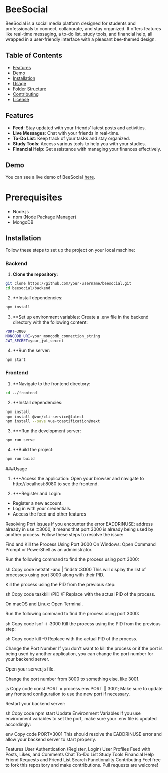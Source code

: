 # BeeSocial

BeeSocial is a social media platform designed for students and professionals to connect, collaborate, and stay organized. It offers features like real-time messaging, a to-do list, study tools, and financial help, all wrapped in a user-friendly interface with a pleasant bee-themed design.

## Table of Contents

- [Features](#features)
- [Demo](#demo)
- [Installation](#installation)
- [Usage](#usage)
- [Folder Structure](#folder-structure)
- [Contributing](#contributing)
- [License](#license)

## Features

- **Feed**: Stay updated with your friends' latest posts and activities.
- **Live Messages**: Chat with your friends in real-time.
- **To-Do List**: Keep track of your tasks and stay organized.
- **Study Tools**: Access various tools to help you with your studies.
- **Financial Help**: Get assistance with managing your finances effectively.

## Demo

You can see a live demo of BeeSocial [here](#).

# Prerequisites

- Node.js
- npm (Node Package Manager)
- MongoDB
  
## Installation

Follow these steps to set up the project on your local machine:

### Backend

1. **Clone the repository:**
```bash
git clone https://github.com/your-username/beesocial.git
cd beesocial/backend
```

2. **Install dependencies:
```bash
npm install
```
3. **Set up environment variables:
Create a .env file in the backend directory with the following content:
```bash
PORT=3000
MONGODB_URI=your_mongodb_connection_string
JWT_SECRET=your_jwt_secret
```

4. **Run the server:
```bash
npm start
```

### Frontend

1. **Navigate to the frontend directory:
```bash
cd ../frontend
```

2. **Install dependencies:
```bash
npm install
npm install @vue/cli-service@latest
npm install --save vue-toastification@next

```

3. ***Run the development server:
```bash
npm run serve
```

4. **Build the project:
```bash
npm run build
```


###Usage

1. ***Access the application:
Open your browser and navigate to http://localhost:8080 to see the frontend.

2. ***Register and Login:
  + Register a new account.
  + Log in with your credentials.
  + Access the feed and other features

Resolving Port Issues
If you encounter the error EADDRINUSE: address already in use :::3000, it means that port 3000 is already being used by another process. Follow these steps to resolve the issue:

Find and Kill the Process Using Port 3000
On Windows:
Open Command Prompt or PowerShell as an administrator.

Run the following command to find the process using port 3000:

sh
Copy code
netstat -ano | findstr :3000
This will display the list of processes using port 3000 along with their PID.

Kill the process using the PID from the previous step:

sh
Copy code
taskkill /PID <PID> /F
Replace <PID> with the actual PID of the process.

On macOS and Linux:
Open Terminal.

Run the following command to find the process using port 3000:

sh
Copy code
lsof -i :3000
Kill the process using the PID from the previous step:

sh
Copy code
kill -9 <PID>
Replace <PID> with the actual PID of the process.

Change the Port Number
If you don't want to kill the process or if the port is being used by another application, you can change the port number for your backend server.

Open your server.js file.

Change the port number from 3000 to something else, like 3001.

js
Copy code
const PORT = process.env.PORT || 3001;
Make sure to update any frontend configuration to use the new port if necessary.

Restart your backend server:

sh
Copy code
npm start
Update Environment Variables
If you use environment variables to set the port, make sure your .env file is updated accordingly:

env
Copy code
PORT=3001
This should resolve the EADDRINUSE error and allow your backend server to start properly.

Features
User Authentication (Register, Login)
User Profiles
Feed with Posts, Likes, and Comments
Chat
To-Do List
Study Tools
Financial Help
Friend Requests and Friend List
Search Functionality
Contributing
Feel free to fork this repository and make contributions. Pull requests are welcome!
